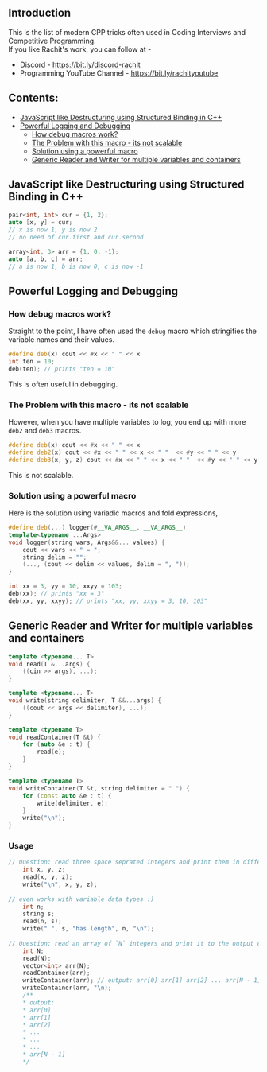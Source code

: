 ## Introduction  <!-- omit in toc -->
This is the list of modern CPP tricks often used in Coding Interviews and Competitive Programming.  
If you like Rachit's work, you can follow at - 
- Discord - https://bit.ly/discord-rachit
- Programming YouTube Channel - https://bit.ly/rachityoutube

## Contents: <!-- omit in toc -->
- [JavaScript like Destructuring using Structured Binding in C++](#javascript-like-destructuring-using-structured-binding-in-c)
- [Powerful Logging and Debugging](#powerful-logging-and-debugging)
  - [How debug macros work?](#how-debug-macros-work)
  - [The Problem with this macro - its not scalable](#the-problem-with-this-macro---its-not-scalable)
  - [Solution using a powerful macro](#solution-using-a-powerful-macro)
  - [Generic Reader and Writer for multiple variables and containers](#generic-reader-and-writer-for-multiple-variables-and-containers)

## JavaScript like Destructuring using Structured Binding in C++
```cpp
pair<int, int> cur = {1, 2};
auto [x, y] = cur;
// x is now 1, y is now 2
// no need of cur.first and cur.second

array<int, 3> arr = {1, 0, -1};
auto [a, b, c] = arr;
// a is now 1, b is now 0, c is now -1
```

## Powerful Logging and Debugging
### How debug macros work?
Straight to the point, I have often used the `debug` macro which stringifies the variable names and their values.

```cpp
#define deb(x) cout << #x << " " << x 
int ten = 10;
deb(ten); // prints "ten = 10"
```

This is often useful in debugging.

### The Problem with this macro - its not scalable
However, when you have multiple variables to log, you end up with more `deb2` and `deb3` macros.

```cpp
#define deb(x) cout << #x << " " << x 
#define deb2(x) cout << #x << " " << x << " "  << #y << " " << y 
#define deb3(x, y, z) cout << #x << " " << x << " "  << #y << " " << y << " "  << #z << " " << z 
```

This is not scalable.

### Solution using a powerful macro
Here is the solution using variadic macros and fold expressions,

```cpp
#define deb(...) logger(#__VA_ARGS__, __VA_ARGS__)
template<typename ...Args>
void logger(string vars, Args&&... values) {
    cout << vars << " = ";
    string delim = "";
    (..., (cout << delim << values, delim = ", "));
}

int xx = 3, yy = 10, xxyy = 103;
deb(xx); // prints "xx = 3"
deb(xx, yy, xxyy); // prints "xx, yy, xxyy = 3, 10, 103"
```

## Generic Reader and Writer for multiple variables and containers
```cpp
template <typename... T>
void read(T &...args) {
    ((cin >> args), ...);
}

template <typename... T>
void write(string delimiter, T &&...args) {
    ((cout << args << delimiter), ...);
}

template <typename T>
void readContainer(T &t) {
    for (auto &e : t) {
        read(e);
    }
}

template <typename T>
void writeContainer(T &t, string delimiter = " ") {
    for (const auto &e : t) {
        write(delimiter, e);
    }
    write("\n");
}
```
### Usage
```cpp
// Question: read three space seprated integers and print them in different lines.
	int x, y, z;
	read(x, y, z);
	write("\n", x, y, z);
	
// even works with variable data types :)
	int n;
	string s;
	read(n, s);
	write(" ", s, "has length", n, "\n");
	
// Question: read an array of `N` integers and print it to the output console.
	int N;
	read(N);
	vector<int> arr(N);
	readContainer(arr);
	writeContainer(arr); // output: arr[0] arr[1] arr[2] ... arr[N - 1]
	writeContainer(arr, "\n);
	/**
	* output:
	* arr[0]
	* arr[1]
	* arr[2]
	* ...
	* ...
	* ...
	* arr[N - 1]
	*/
```
